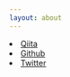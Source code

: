 ```yaml
---
layout: about
---
```


<li><a href="http://qiita.com/hikaru-ida"> Qiita </a></li>
<li><a href="https://github.com/hikaru-ida"> Github </a></li>
<li><a href="https://twitter.com/idhikaru"> Twitter</a></li>


